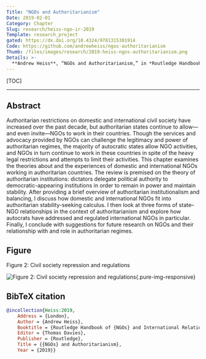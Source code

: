 ```yaml
---
Title: "NGOs and Authoritarianism"
Date: 2019-02-01
Category: Chapter
Slug: research/heiss-ngo-ir-2019
Template: research_project
gated: https://dx.doi.org/10.4324/9781315301914
Code: https://github.com/andrewheiss/ngos-authoritarianism
Thumb: /files/images/research/2019-heiss-ngos-authoritarianism.png
Details: >-
  **Andrew Heiss**, “NGOs and Authoritarianism,” in *Routledge Handbook of NGOs and International Relations*, ed. Thomas Davies (London: Routledge, 2019).
---
```


[TOC]

---

## Abstract

Authoritarian restrictions on domestic and international civil society have increased over the past decade, but authoritarian states continue to allow—and even invite—NGOs to work in their countries. Though the services and advocacy provided by NGOs can challenge the legitimacy and power of authoritarian regimes, the majority of autocratic states allow NGO activities, and NGOs in turn continue to work in these countries in spite of the heavy legal restrictions and attempts to limit their activities. This chapter examines the theories about and the experiences of domestic and international NGOs working in authoritarian countries. The review is premised on the theory of authoritarian institutions: dictators delegate political authority to democratic-appearing institutions in order to remain in power and maintain stability. After providing a brief overview of authoritarian institutionalism and balancing, I discuss how domestic and international NGOs fit into authoritarian stability-seeking calculus. I then look at three forms of state–NGO relationships in the context of authoritarianism and explore how autocrats have addressed and regulated international NGOs in particular. Finally, I conclude with suggestions for future research on NGOs and their relationship with and role in authoritarian regimes.


## Figure

Figure 2: Civil society repression and regulations

![Figure 2: Civil society repression and regulations](/files/images/research/ngos-ir-19_fig2.png){.pure-img-responsive}


## BibTeX citation

```bibtex
@incollection{Heiss:2019,
    Address = {London},
    Author = {Andrew Heiss},
    Booktitle = {Routledge Handbook of {NGOs} and International Relations},
    Editor = {Thomas Davies},
    Publisher = {Routledge},
    Title = {{NGOs} and Authoritarianism},
    Year = {2019}}
```
